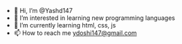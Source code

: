 - 👋 Hi, I’m @Yashd147
- 👀 I’m interested in learning new programming languages
- 🌱 I’m currently learning html, css, js
- 📫 How to reach me ydoshi147@gmail.com

<!---
Yashd147/Yashd147 is a ✨ special ✨ repository because its `README.md` (this file) appears on your GitHub profile.
You can click the Preview link to take a look at your changes.
--->
